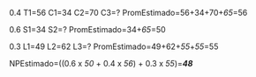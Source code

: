 0.4
T1=56
C1=34
C2=70
C3=?
PromEstimado=56+34+70+*65*=56

0.6
S1=34
S2=?
PromEstimado=34+*65*=50

0.3
L1=49
L2=62
L3=?
PromEstimado=49+62+*55*+*55*=55

NPEstimado=((0.6 x *50* + 0.4 x *56*) + 0.3 x *55*)=***48***